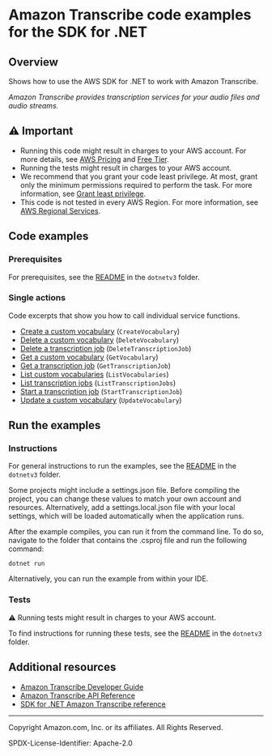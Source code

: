 <!--Generated by WRITEME on 2023-10-26 14:09:16.584753 (UTC)-->
# Amazon Transcribe code examples for the SDK for .NET

## Overview

Shows how to use the AWS SDK for .NET to work with Amazon Transcribe.

<!--custom.overview.start-->
<!--custom.overview.end-->

*Amazon Transcribe provides transcription services for your audio files and audio streams.*

## ⚠ Important

* Running this code might result in charges to your AWS account. For more details, see [AWS Pricing](https://aws.amazon.com/pricing/?aws-products-pricing.sort-by=item.additionalFields.productNameLowercase&aws-products-pricing.sort-order=asc&awsf.Free%20Tier%20Type=*all&awsf.tech-category=*all) and [Free Tier](https://aws.amazon.com/free/?all-free-tier.sort-by=item.additionalFields.SortRank&all-free-tier.sort-order=asc&awsf.Free%20Tier%20Types=*all&awsf.Free%20Tier%20Categories=*all).
* Running the tests might result in charges to your AWS account.
* We recommend that you grant your code least privilege. At most, grant only the minimum permissions required to perform the task. For more information, see [Grant least privilege](https://docs.aws.amazon.com/IAM/latest/UserGuide/best-practices.html#grant-least-privilege).
* This code is not tested in every AWS Region. For more information, see [AWS Regional Services](https://aws.amazon.com/about-aws/global-infrastructure/regional-product-services).

<!--custom.important.start-->
<!--custom.important.end-->

## Code examples

### Prerequisites

For prerequisites, see the [README](../README.md#Prerequisites) in the `dotnetv3` folder.


<!--custom.prerequisites.start-->
<!--custom.prerequisites.end-->

### Single actions

Code excerpts that show you how to call individual service functions.

* [Create a custom vocabulary](Actions/TranscribeWrapper.Vocabularies.cs#L15) (`CreateVocabulary`)
* [Delete a custom vocabulary](Actions/TranscribeWrapper.Vocabularies.cs#L59) (`DeleteVocabulary`)
* [Delete a transcription job](Actions/TranscribeWrapper.cs#L99) (`DeleteTranscriptionJob`)
* [Get a custom vocabulary](Actions/TranscribeWrapper.Vocabularies.cs#L40) (`GetVocabulary`)
* [Get a transcription job](Actions/TranscribeWrapper.cs#L61) (`GetTranscriptionJob`)
* [List custom vocabularies](Actions/TranscribeWrapper.Vocabularies.cs#L78) (`ListVocabularies`)
* [List transcription jobs](Actions/TranscribeWrapper.cs#L80) (`ListTranscriptionJobs`)
* [Start a transcription job](Actions/TranscribeWrapper.cs#L26) (`StartTranscriptionJob`)
* [Update a custom vocabulary](Actions/TranscribeWrapper.Vocabularies.cs#L101) (`UpdateVocabulary`)

## Run the examples

### Instructions


For general instructions to run the examples, see the
[README](../README.md#building-and-running-the-code-examples) in the `dotnetv3` folder.

Some projects might include a settings.json file. Before compiling the project,
you can change these values to match your own account and resources. Alternatively,
add a settings.local.json file with your local settings, which will be loaded automatically
when the application runs.

After the example compiles, you can run it from the command line. To do so, navigate to
the folder that contains the .csproj file and run the following command:

```
dotnet run
```

Alternatively, you can run the example from within your IDE.

<!--custom.instructions.start-->
<!--custom.instructions.end-->



### Tests

⚠ Running tests might result in charges to your AWS account.


To find instructions for running these tests, see the [README](../README.md#Tests)
in the `dotnetv3` folder.



<!--custom.tests.start-->
<!--custom.tests.end-->

## Additional resources

* [Amazon Transcribe Developer Guide](https://docs.aws.amazon.com/transcribe/latest/dg/what-is.html)
* [Amazon Transcribe API Reference](https://docs.aws.amazon.com/transcribe/latest/APIReference/Welcome.html)
* [SDK for .NET Amazon Transcribe reference](https://docs.aws.amazon.com/sdkfornet/v3/apidocs/items/TranscribeService/NTranscribeService.html)

<!--custom.resources.start-->
<!--custom.resources.end-->

---

Copyright Amazon.com, Inc. or its affiliates. All Rights Reserved.

SPDX-License-Identifier: Apache-2.0
